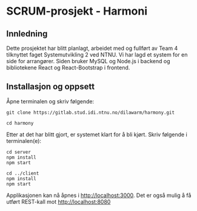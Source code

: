 # SCRUM-prosjekt - Harmoni

## Innledning
Dette prosjektet har blitt planlagt, arbeidet med og fullført av Team 4 tilknyttet faget Systemutvikling 2 ved NTNU.
Vi har lagd et system for en side for arrangører. Siden bruker MySQL og Node.js i backend og bibliotekene React og React-Bootstrap i frontend.

## Installasjon og oppsett

Åpne terminalen og skriv følgende:

```
git clone https://gitlab.stud.idi.ntnu.no/dilawarm/harmony.git

cd harmony
```

Etter at det har blitt gjort, er systemet klart for å bli kjørt. Skriv følgende i terminalen(e):
```
cd server
npm install
npm start
```

```
cd ../client
npm install
npm start
```

Applikasjonen kan nå åpnes i [http://localhost:3000](http://localhost:3000). Det er også mulig å få utført REST-kall mot [http://localhost:8080](http://localhost:8080)